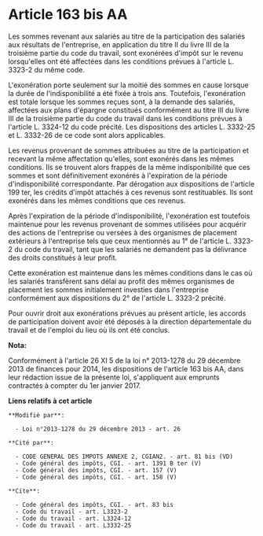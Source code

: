 # Article 163 bis AA

Les sommes revenant aux salariés au titre de la participation des salariés aux résultats de l'entreprise, en application du
titre II du livre III de la troisième partie du code du travail, sont exonérées d'impôt sur le revenu lorsqu'elles ont été
affectées dans les conditions prévues à l'article L. 3323-2 du même code.

L'exonération porte seulement sur la moitié des sommes en cause lorsque la durée de l'indisponibilité a été fixée à trois
ans. Toutefois, l'exonération est totale lorsque les sommes reçues sont, à la demande des salariés, affectées aux plans
d'épargne constitués conformément au titre III du livre III de la troisième partie du code du travail dans les conditions
prévues à l'article L. 3324-12 du code précité. Les dispositions des articles L. 3332-25 et L. 3332-26 de ce code sont alors
applicables. 

Les revenus provenant de sommes attribuées au titre de la participation et recevant la même affectation qu'elles, sont
exonérés dans les mêmes conditions. Ils se trouvent alors frappés de la même indisponibilité que ces sommes et sont
définitivement exonérés à l'expiration de la période d'indisponibilité correspondante. Par dérogation aux dispositions de
l'article 199 ter, les crédits d'impôt attachés à ces revenus sont restituables. Ils sont exonérés dans les mêmes conditions
que ces revenus. 

Après l'expiration de la période d'indisponibilité, l'exonération est toutefois maintenue pour les revenus provenant de
sommes utilisées pour acquérir des actions de l'entreprise ou versées à des organismes de placement extérieurs à l'entreprise
tels que ceux mentionnés au 1° de l'article L. 3323-2 du code du travail, tant que les salariés ne demandent pas la
délivrance des droits constitués à leur profit. 

Cette exonération est maintenue dans les mêmes conditions dans le cas où les salariés transfèrent sans délai au profit des
mêmes organismes de placement les sommes initialement investies dans l'entreprise conformément aux dispositions du 2° de
l'article L. 3323-2 précité. 

Pour ouvrir droit aux exonérations prévues au présent article, les accords de participation doivent avoir été déposés à la
direction départementale du travail et de l'emploi du lieu où ils ont été conclus.

**Nota:**

Conformément à l'article 26 XI 5 de la loi n° 2013-1278 du 29 décembre 2013 de finances pour 2014, les dispositions de
l'article 163 bis AA, dans leur rédaction issue de la présente loi, s'appliquent aux emprunts contractés à compter du 1er
janvier 2017.

**Liens relatifs à cet article**

	**Modifié par**:

	  - Loi n°2013-1278 du 29 décembre 2013 - art. 26

	**Cité par**:

	  - CODE GENERAL DES IMPOTS ANNEXE 2, CGIAN2. - art. 81 bis (VD)
	  - Code général des impôts, CGI. - art. 1391 B ter (V)
	  - Code général des impôts, CGI. - art. 157 (V)
	  - Code général des impôts, CGI. - art. 158 (V)

	**Cite**:

	  - Code général des impôts, CGI. - art. 83 bis
	  - Code du travail - art. L3323-2
	  - Code du travail - art. L3324-12
	  - Code du travail - art. L3332-25
